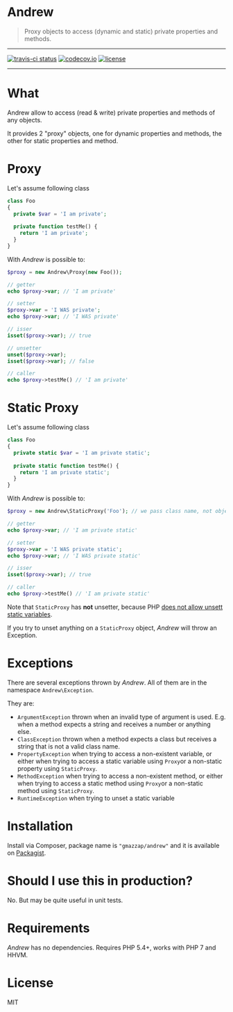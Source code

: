 # Andrew

> Proxy objects to access (dynamic and static) private properties and methods.

-------

[![travis-ci status](https://img.shields.io/travis/Giuseppe-Mazzapica/Andrew.svg?style=flat-square)](https://travis-ci.org/Giuseppe-Mazzapica/Andrew)
[![codecov.io](https://img.shields.io/codecov/c/github/Giuseppe-Mazzapica/Andrew.svg?style=flat-square)](http://codecov.io/github/Giuseppe-Mazzapica/Andrew?branch=master)
[![license](https://img.shields.io/github/license/Giuseppe-Mazzapica/Andrew.svg?style=flat-square)](http://opensource.org/licenses/MIT)

-------

# What

Andrew allow to access (read & write) private properties and methods of any objects.

It provides 2 "proxy" objects, one for dynamic properties and methods, the other for static properties and method.


# Proxy

Let's assume following class

```php
class Foo
{
  private $var = 'I am private';
  
  private function testMe() {
    return 'I am private';
  }
}
```

With *Andrew* is possible to:

```php
$proxy = new Andrew\Proxy(new Foo());

// getter
echo $proxy->var; // 'I am private'

// setter
$proxy->var = 'I WAS private';
echo $proxy->var; // 'I WAS private'

// isser
isset($proxy->var); // true

// unsetter
unset($proxy->var);
isset($proxy->var); // false

// caller
echo $proxy->testMe() // 'I am private'
```


# Static Proxy

Let's assume following class

```php
class Foo
{
  private static $var = 'I am private static';
  
  private static function testMe() {
    return 'I am private static';
  }
}
```

With *Andrew* is possible to:

```php
$proxy = new Andrew\StaticProxy('Foo'); // we pass class name, not object

// getter
echo $proxy->var; // 'I am private static'

// setter
$proxy->var = 'I WAS private static';
echo $proxy->var; // 'I WAS private static'

// isser
isset($proxy->var); // true

// caller
echo $proxy->testMe() // 'I am private static'
```

Note that `StaticProxy` has **not** unsetter, because PHP [does not allow unsett static variables](http://3v4l.org/91GTk).

If you try to unset anything on a `StaticProxy` object, *Andrew* will throw an Exception.

# Exceptions

There are several exceptions thrown by *Andrew*. All of them are in the namespace `Andrew\Exception`.

They are:

 - `ArgumentException` thrown when an invalid type of argument is used. E.g. when a method expects a string and receives a number or anything else.
 - `ClassException` thrown when a method expects a class but receives a string that is not a valid class name.
 - `PropertyException` when trying to access a non-existent variable, or either when trying to access a static variable using `Proxy`or a non-static property using `StaticProxy`.
 - `MethodException` when trying to access a non-existent method, or either when trying to access a static method using `Proxy`or a non-static method using `StaticProxy`.
 - `RuntimeException` when trying to unset a static variable


# Installation

Install via Composer, package name is `"gmazzap/andrew"` and it is available on [Packagist](https://packagist.org/packages/gmazzap/andrew).


# Should I use this in production?

No. But may be quite useful in unit tests.
 

# Requirements

*Andrew* has no dependencies. Requires PHP 5.4+, works with PHP 7 and HHVM. 

# License

MIT

